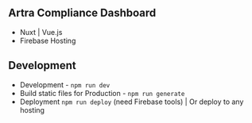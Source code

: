 ## Artra Compliance Dashboard

- Nuxt | Vue.js
- Firebase Hosting

## Development
- Development - `npm run dev`
- Build static files for Production - `npm run generate`
- Deployment `npm run deploy` (need Firebase tools) | Or deploy to any hosting